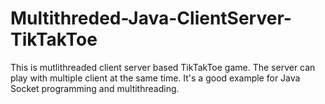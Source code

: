 # Multithreded-Java-ClientServer-TikTakToe

This is mutlithreaded client server based TikTakToe game.
The server can play with multiple client at the same time.
It's a good example for Java Socket programming and multithreading.
